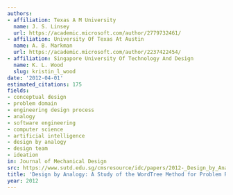 ```yaml
---
authors:
- affiliation: Texas A M University
  name: J. S. Linsey
  url: https://academic.microsoft.com/author/2779732461/
- affiliation: University Of Texas At Austin
  name: A. B. Markman
  url: https://academic.microsoft.com/author/2237422454/
- affiliation: Singapore University Of Technology And Design
  name: K. L. Wood
  slug: kristin_l_wood
date: '2012-04-01'
estimated_citations: 175
fields:
- conceptual design
- problem domain
- engineering design process
- analogy
- software engineering
- computer science
- artificial intelligence
- design by analogy
- design team
- ideation
in: Journal of Mechanical Design
src: https://www.sutd.edu.sg/cmsresource/idc/papers/2012-_Design_by_Analogy_-A_Study_of_the_WordTree_Method_for_Problem_Re-Representation.pdf
title: 'Design by Analogy: A Study of the WordTree Method for Problem Re-Representation'
year: 2012
---
```

